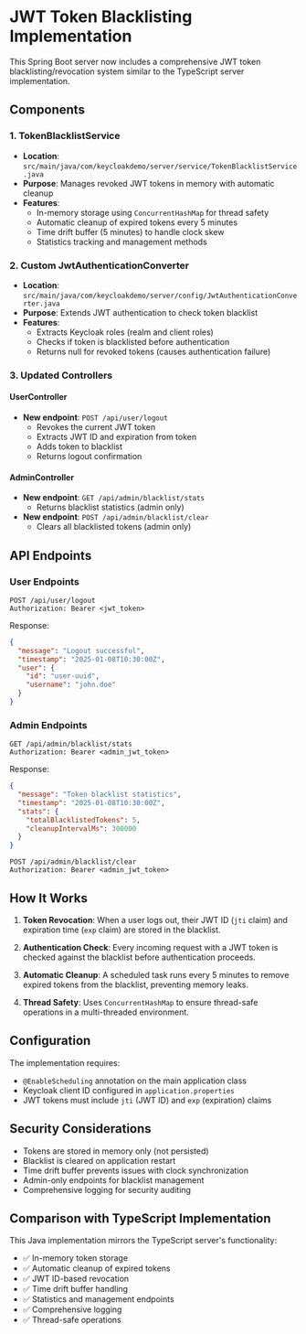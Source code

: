# JWT Token Blacklisting Implementation

This Spring Boot server now includes a comprehensive JWT token blacklisting/revocation system similar to the TypeScript server implementation.

## Components

### 1. TokenBlacklistService
- **Location**: `src/main/java/com/keycloakdemo/server/service/TokenBlacklistService.java`
- **Purpose**: Manages revoked JWT tokens in memory with automatic cleanup
- **Features**:
  - In-memory storage using `ConcurrentHashMap` for thread safety
  - Automatic cleanup of expired tokens every 5 minutes
  - Time drift buffer (5 minutes) to handle clock skew
  - Statistics tracking and management methods

### 2. Custom JwtAuthenticationConverter
- **Location**: `src/main/java/com/keycloakdemo/server/config/JwtAuthenticationConverter.java`
- **Purpose**: Extends JWT authentication to check token blacklist
- **Features**:
  - Extracts Keycloak roles (realm and client roles)
  - Checks if token is blacklisted before authentication
  - Returns null for revoked tokens (causes authentication failure)

### 3. Updated Controllers

#### UserController
- **New endpoint**: `POST /api/user/logout`
  - Revokes the current JWT token
  - Extracts JWT ID and expiration from token
  - Adds token to blacklist
  - Returns logout confirmation

#### AdminController  
- **New endpoint**: `GET /api/admin/blacklist/stats`
  - Returns blacklist statistics (admin only)
- **New endpoint**: `POST /api/admin/blacklist/clear`
  - Clears all blacklisted tokens (admin only)

## API Endpoints

### User Endpoints
```http
POST /api/user/logout
Authorization: Bearer <jwt_token>
```

Response:
```json
{
  "message": "Logout successful",
  "timestamp": "2025-01-08T10:30:00Z",
  "user": {
    "id": "user-uuid",
    "username": "john.doe"
  }
}
```

### Admin Endpoints
```http
GET /api/admin/blacklist/stats
Authorization: Bearer <admin_jwt_token>
```

Response:
```json
{
  "message": "Token blacklist statistics",
  "timestamp": "2025-01-08T10:30:00Z",
  "stats": {
    "totalBlacklistedTokens": 5,
    "cleanupIntervalMs": 300000
  }
}
```

```http
POST /api/admin/blacklist/clear
Authorization: Bearer <admin_jwt_token>
```

## How It Works

1. **Token Revocation**: When a user logs out, their JWT ID (`jti` claim) and expiration time (`exp` claim) are stored in the blacklist.

2. **Authentication Check**: Every incoming request with a JWT token is checked against the blacklist before authentication proceeds.

3. **Automatic Cleanup**: A scheduled task runs every 5 minutes to remove expired tokens from the blacklist, preventing memory leaks.

4. **Thread Safety**: Uses `ConcurrentHashMap` to ensure thread-safe operations in a multi-threaded environment.

## Configuration

The implementation requires:
- `@EnableScheduling` annotation on the main application class
- Keycloak client ID configured in `application.properties`
- JWT tokens must include `jti` (JWT ID) and `exp` (expiration) claims

## Security Considerations

- Tokens are stored in memory only (not persisted)
- Blacklist is cleared on application restart
- Time drift buffer prevents issues with clock synchronization
- Admin-only endpoints for blacklist management
- Comprehensive logging for security auditing

## Comparison with TypeScript Implementation

This Java implementation mirrors the TypeScript server's functionality:
- ✅ In-memory token storage
- ✅ Automatic cleanup of expired tokens  
- ✅ JWT ID-based revocation
- ✅ Time drift buffer handling
- ✅ Statistics and management endpoints
- ✅ Comprehensive logging
- ✅ Thread-safe operations